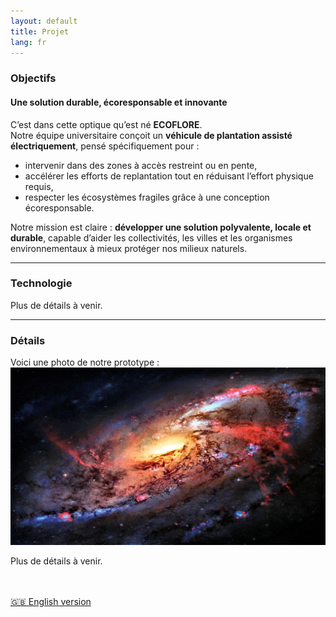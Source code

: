 ```yaml
---
layout: default
title: Projet
lang: fr
---
```

### Objectifs

#### Une solution durable, écoresponsable et innovante

C’est dans cette optique qu’est né **ECOFLORE**.  
Notre équipe universitaire conçoit un **véhicule de plantation assisté électriquement**, pensé spécifiquement pour :

- intervenir dans des zones à accès restreint ou en pente,
- accélérer les efforts de replantation tout en réduisant l’effort physique requis,
- respecter les écosystèmes fragiles grâce à une conception écoresponsable.

Notre mission est claire : **développer une solution polyvalente, locale et durable**, capable d’aider les collectivités, les villes et les organismes environnementaux à mieux protéger nos milieux naturels.

---

### Technologie

Plus de détails à venir.

---

### Détails

Voici une photo de notre prototype :  
![Prototype #1](../images/197640-download-free-space-wallpaper-4k-3840x2160.jpg)

Plus de détails à venir.

<br><br>
[🇬🇧 English version](../en/project.html)

